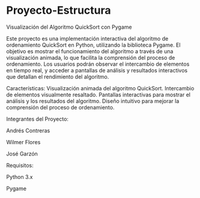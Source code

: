 # Proyecto-Estructura

Visualización del Algoritmo QuickSort con Pygame

Este proyecto es una implementación interactiva del algoritmo de ordenamiento QuickSort en Python, utilizando la biblioteca Pygame. El objetivo es mostrar el funcionamiento del algoritmo a través de una visualización animada, lo que facilita la comprensión del proceso de ordenamiento. Los usuarios podrán observar el intercambio de elementos en tiempo real, y acceder a pantallas de análisis y resultados interactivos que detallan el rendimiento del algoritmo.

Características:
Visualización animada del algoritmo QuickSort.
Intercambio de elementos visualmente resaltado.
Pantallas interactivas para mostrar el análisis y los resultados del algoritmo.
Diseño intuitivo para mejorar la comprensión del proceso de ordenamiento.

Integrantes del Proyecto:

Andrés Contreras

Wilmer Flores

José Garzón


Requisitos:

Python 3.x

Pygame

